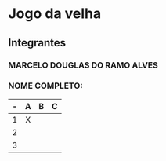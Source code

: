 # Jogo da velha
## Integrantes
### MARCELO DOUGLAS DO RAMO ALVES
### NOME COMPLETO: 

| -  |  A     | B     | C     |
| -- | :---:  | :---: | :---: |
| 1  |   X    |     |      |
| 2  |       |      |      |
| 3  |       |      |      |